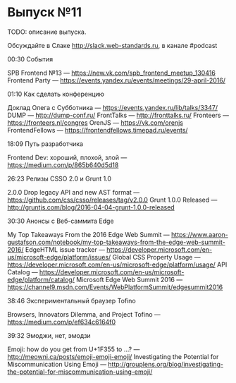 # Выпуск №11

TODO: описание выпуска.

Обсуждайте в Слаке http://slack.web-standards.ru, в канале #​podcast

00:30 События

SPB Frontend №13 — https://new.vk.com/spb_frontend_meetup_130416
Frontend Party — https://events.yandex.ru/events/meetings/29-april-2016/

01:10 Как сделать конференцию

Доклад Олега с Субботника — https://events.yandex.ru/lib/talks/3347/
DUMP — http://dump-conf.ru/
FrontTalks — http://fronttalks.ru/
Fronteers — https://fronteers.nl/congres
OrenJS — https://vk.com/orenjs
FrontendFellows — https://frontendfellows.timepad.ru/events/

18:09 Путь разработчика

Frontend Dev: хороший, плохой, злой — https://medium.com/p/865b640d5d18

26:23 Релизы CSSO 2.0 и Grunt 1.0

2.0.0 Drop legacy API and new AST format — https://github.com/css/csso/releases/tag/v2.0.0
Grunt 1.0.0 Released — http://gruntjs.com/blog/2016-04-04-grunt-1.0.0-released

30:30 Анонсы с Веб-саммита Edge

My Top Takeaways From the 2016 Edge Web Summit — https://www.aaron-gustafson.com/notebook/my-top-takeaways-from-the-edge-web-summit-2016/
EdgeHTML issue tracker — https://developer.microsoft.com/en-us/microsoft-edge/platform/issues/
Global CSS Property Usage — https://developer.microsoft.com/en-us/microsoft-edge/platform/usage/
API Catalog — https://developer.microsoft.com/en-us/microsoft-edge/platform/catalog/
Microsoft Edge Web Summit 2016 — https://channel9.msdn.com/Events/WebPlatformSummit/edgesummit2016

38:46 Экспериментальный браузер Tofino

Browsers, Innovators Dilemma, and Project Tofino — https://medium.com/p/ef634c6164f0

39:32 Эмоджи, нет, эмодзи

Emoji: how do you get from U+1F355 to …? — http://meowni.ca/posts/emoji-emoji-emoji/
Investigating the Potential for Miscommunication Using Emoji — http://grouplens.org/blog/investigating-the-potential-for-miscommunication-using-emoji/

